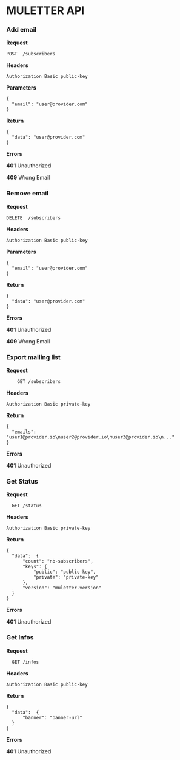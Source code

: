 # MULETTER API
### Add email

**Request**

    POST  /subscribers


**Headers**

    Authorization Basic public-key
    

**Parameters**

    {
      "email": "user@provider.com"
    }

**Return**

    {
      "data": "user@provider.com"
    }


**Errors**

**401** Unauthorized

**409** Wrong Email


### Remove email

**Request**

    DELETE  /subscribers

**Headers**

    Authorization Basic public-key

**Parameters**

    {
      "email": "user@provider.com"
    }

**Return**

    {
      "data": "user@provider.com"
    }


**Errors**

**401** Unauthorized

**409** Wrong Email


### Export mailing list

**Request**

        GET /subscribers

**Headers**

    Authorization Basic private-key

**Return**

    {
      "emails":  "user1@provider.io\nuser2@provider.io\nuser3@provider.io\n..."
    }

**Errors**

**401** Unauthorized


### Get Status

**Request**

      GET /status

**Headers**

    Authorization Basic private-key

**Return**

    {
      "data":  {
          "count": "nb-subscribers",
          "keys": {
              "public": "public-key",
              "private": "private-key"
          },
          "version": "muletter-version"
      }
    }

**Errors**

**401** Unauthorized

### Get Infos

**Request**

      GET /infos

**Headers**

    Authorization Basic public-key

**Return**

    {
      "data":  {
          "banner": "banner-url"
      }
    }

**Errors**

**401** Unauthorized